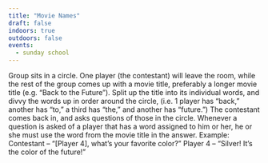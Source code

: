 ```yaml
---
title: "Movie Names"
draft: false
indoors: true
outdoors: false
events:
  - sunday school
---
```


Group sits in a circle. One player (the contestant) will leave the room, while the rest of the group comes up with a movie title, preferably a longer movie title (e.g. “Back to the Future”). Split up the title into its individual words, and divvy the words up in order around the circle, (i.e. 1 player has “back,” another has “to,” a third has “the,” and another has “future.”) The contestant comes back in, and asks questions of those in the circle. Whenever a question is asked of a player that has a word assigned to him or her, he or she must use the word from the movie title in the answer. Example: Contestant – “[Player 4], what’s your favorite color?” Player 4 – “Silver! It’s the color of the future!”

